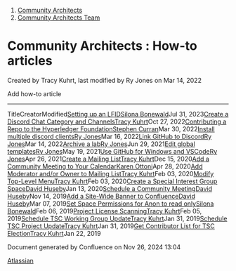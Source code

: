 1. [Community Architects](index.html)
2. [Community Architects Team](Community-Architects-Team_20545564.html)

# Community Architects : How-to articles

Created by Tracy Kuhrt, last modified by Ry Jones on Mar 14, 2022

Add how-to article

* * *

TitleCreatorModified[Setting up an LFID](/wiki/spaces/CA/pages/20548649/Setting+up+an+LFID)[Silona Bonewald](/people/712020:60ad7903-c627-4d15-ac02-e45d3098bd8e?ref=confluence)Jul 31, 2023[Create a Discord Chat Category and Channels](/wiki/spaces/CA/pages/20548244/Create+a+Discord+Chat+Category+and+Channels)[Tracy Kuhrt](/people/712020:eb6ae9c3-aa8e-40ba-9dab-a6969b1ac52e?ref=confluence)Oct 27, 2022[Contributing a Repo to the Hyperledger Foundation](/wiki/spaces/CA/pages/20561530/Contributing+a+Repo+to+the+Hyperledger+Foundation)[Stephen Curran](/people/557058:d676f135-ecd6-465b-b7eb-f87976bf4569?ref=confluence)Mar 30, 2022[Install multiple discord clients](/wiki/spaces/CA/pages/20549162/Install+multiple+discord+clients)[Ry Jones](/people/557058:078cecfc-fb17-4d9a-8759-b5b74efa6850?ref=confluence)Mar 16, 2022[Link GitHub to Discord](/wiki/spaces/CA/pages/20549156/Link+GitHub+to+Discord)[Ry Jones](/people/557058:078cecfc-fb17-4d9a-8759-b5b74efa6850?ref=confluence)Mar 14, 2022[Archive a lab](/wiki/spaces/CA/pages/20549014/Archive+a+lab)[Ry Jones](/people/557058:078cecfc-fb17-4d9a-8759-b5b74efa6850?ref=confluence)Jun 29, 2021[Edit global templates](/wiki/spaces/CA/pages/20549018/Edit+global+templates)[Ry Jones](/people/557058:078cecfc-fb17-4d9a-8759-b5b74efa6850?ref=confluence)May 19, 2021[Use GitHub for Windows and VSCode](/wiki/spaces/CA/pages/20545688/Use+GitHub+for+Windows+and+VSCode)[Ry Jones](/people/557058:078cecfc-fb17-4d9a-8759-b5b74efa6850?ref=confluence)Apr 26, 2021[Create a Mailing List](/wiki/spaces/CA/pages/20548248/Create+a+Mailing+List)[Tracy Kuhrt](/people/712020:eb6ae9c3-aa8e-40ba-9dab-a6969b1ac52e?ref=confluence)Dec 15, 2020[Add a Community Meeting to Your Calendar](/wiki/spaces/CA/pages/20548893/Add+a+Community+Meeting+to+Your+Calendar)[Karen Ottoni](/people/712020:b91a9879-c835-4217-a2e7-e13c7e529f5b?ref=confluence)Apr 28, 2020[Add Moderator and/or Owner to Mailing List](/wiki/spaces/CA/pages/20548258/Add+Moderator+and+or+Owner+to+Mailing+List)[Tracy Kuhrt](/people/712020:eb6ae9c3-aa8e-40ba-9dab-a6969b1ac52e?ref=confluence)Feb 03, 2020[Modify Top-Level Menu](/wiki/spaces/CA/pages/20548266/Modify+Top-Level+Menu)[Tracy Kuhrt](/people/712020:eb6ae9c3-aa8e-40ba-9dab-a6969b1ac52e?ref=confluence)Feb 03, 2020[Create a Special Interest Group Space](/wiki/spaces/CA/pages/20548883/Create+a+Special+Interest+Group+Space)[David Huseby](/people/5c81ef6e187e8e0b95b0b1e9?ref=confluence)Jan 13, 2020[Schedule a Community Meeting](/wiki/spaces/CA/pages/20548535/Schedule+a+Community+Meeting)[David Huseby](/people/5c81ef6e187e8e0b95b0b1e9?ref=confluence)Nov 14, 2019[Add a Site-Wide Banner to Confluence](/wiki/spaces/CA/pages/20560998/Add+a+Site-Wide+Banner+to+Confluence)[David Huseby](/people/5c81ef6e187e8e0b95b0b1e9?ref=confluence)Mar 07, 2019[Set Space Permissions for Anon to read only](/wiki/spaces/CA/pages/20548529/Set+Space+Permissions+for+Anon+to+read+only)[Silona Bonewald](/people/712020:60ad7903-c627-4d15-ac02-e45d3098bd8e?ref=confluence)Feb 06, 2019[Project License Scanning](/wiki/spaces/CA/pages/20548395/Project+License+Scanning)[Tracy Kuhrt](/people/712020:eb6ae9c3-aa8e-40ba-9dab-a6969b1ac52e?ref=confluence)Feb 05, 2019[Schedule TSC Working Group Update](/wiki/spaces/CA/pages/20548272/Schedule+TSC+Working+Group+Update)[Tracy Kuhrt](/people/712020:eb6ae9c3-aa8e-40ba-9dab-a6969b1ac52e?ref=confluence)Jan 31, 2019[Schedule TSC Project Update](/wiki/spaces/CA/pages/20548290/Schedule+TSC+Project+Update)[Tracy Kuhrt](/people/712020:eb6ae9c3-aa8e-40ba-9dab-a6969b1ac52e?ref=confluence)Jan 31, 2019[Get Contributor List for TSC Election](/wiki/spaces/CA/pages/20548405/Get+Contributor+List+for+TSC+Election)[Tracy Kuhrt](/people/712020:eb6ae9c3-aa8e-40ba-9dab-a6969b1ac52e?ref=confluence)Jan 22, 2019

Document generated by Confluence on Nov 26, 2024 13:04

[Atlassian](http://www.atlassian.com/)
